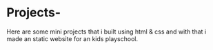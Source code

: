 # Projects-
Here are  some mini projects that i built using html &amp; css and with that i made an static website for an kids playschool. 
